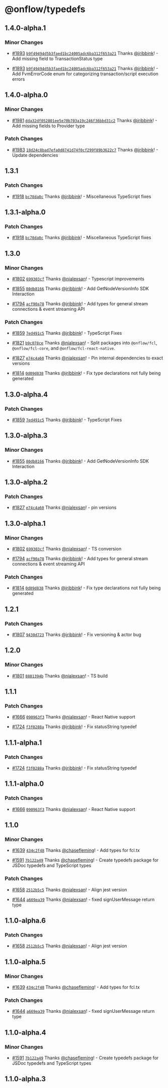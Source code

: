 # @onflow/typedefs

## 1.4.0-alpha.1

### Minor Changes

- [#1893](https://github.com/onflow/fcl-js/pull/1893) [`b9f49494d5b3faed1bc24005adc6ba312f653a21`](https://github.com/onflow/fcl-js/commit/b9f49494d5b3faed1bc24005adc6ba312f653a21) Thanks [@jribbink](https://github.com/jribbink)! - Add missing field to TransactionStatus type

- [#1893](https://github.com/onflow/fcl-js/pull/1893) [`b9f49494d5b3faed1bc24005adc6ba312f653a21`](https://github.com/onflow/fcl-js/commit/b9f49494d5b3faed1bc24005adc6ba312f653a21) Thanks [@jribbink](https://github.com/jribbink)! - Add FvmErrorCode enum for categorizing transaction/script execution errors

## 1.4.0-alpha.0

### Minor Changes

- [#1981](https://github.com/onflow/fcl-js/pull/1981) [`dda32df052801ee5e70b703a19c246f36bbd31c2`](https://github.com/onflow/fcl-js/commit/dda32df052801ee5e70b703a19c246f36bbd31c2) Thanks [@jribbink](https://github.com/jribbink)! - Add missing fields to Provider type

### Patch Changes

- [#1983](https://github.com/onflow/fcl-js/pull/1983) [`18d24c8bad7efa0d8741d74f0cf299f89b3622c7`](https://github.com/onflow/fcl-js/commit/18d24c8bad7efa0d8741d74f0cf299f89b3622c7) Thanks [@jribbink](https://github.com/jribbink)! - Update dependencies

## 1.3.1

### Patch Changes

- [#1918](https://github.com/onflow/fcl-js/pull/1918) [`bc78da0c`](https://github.com/onflow/fcl-js/commit/bc78da0c283ba0fef2680f040eb69b46e8923fa5) Thanks [@jribbink](https://github.com/jribbink)! - Miscellaneous TypeScript fixes

## 1.3.1-alpha.0

### Patch Changes

- [#1918](https://github.com/onflow/fcl-js/pull/1918) [`bc78da0c`](https://github.com/onflow/fcl-js/commit/bc78da0c283ba0fef2680f040eb69b46e8923fa5) Thanks [@jribbink](https://github.com/jribbink)! - Miscellaneous TypeScript fixes

## 1.3.0

### Minor Changes

- [#1802](https://github.com/onflow/fcl-js/pull/1802) [`699303cf`](https://github.com/onflow/fcl-js/commit/699303cfd5e0545267632c9236f8c91833ce1259) Thanks [@nialexsan](https://github.com/nialexsan)! - Typescript improvements

- [#1855](https://github.com/onflow/fcl-js/pull/1855) [`80db8166`](https://github.com/onflow/fcl-js/commit/80db816620d7643c35a0fca7149c15de92f7bc88) Thanks [@jribbink](https://github.com/jribbink)! - Add GetNodeVersionInfo SDK Interaction

- [#1794](https://github.com/onflow/fcl-js/pull/1794) [`acf90a78`](https://github.com/onflow/fcl-js/commit/acf90a7841f843227d5d9edb450ef08322c77c4d) Thanks [@jribbink](https://github.com/jribbink)! - Add types for general stream connections & event streaming API

### Patch Changes

- [#1859](https://github.com/onflow/fcl-js/pull/1859) [`7ed491c5`](https://github.com/onflow/fcl-js/commit/7ed491c5d2335fbbff04444d41f1f1580763d8d3) Thanks [@jribbink](https://github.com/jribbink)! - TypeScript Fixes

- [#1821](https://github.com/onflow/fcl-js/pull/1821) [`b9c078ce`](https://github.com/onflow/fcl-js/commit/b9c078ce87869c2b41dff07b861cea09a294c6a1) Thanks [@nialexsan](https://github.com/nialexsan)! - Split packages into `@onflow/fcl`, `@onflow/fcl-core`, and `@onflow/fcl-react-native`.

- [#1827](https://github.com/onflow/fcl-js/pull/1827) [`e74c4a60`](https://github.com/onflow/fcl-js/commit/e74c4a60f38f366874aa1391ca1c890a7ad3a42a) Thanks [@nialexsan](https://github.com/nialexsan)! - Pin internal dependencies to exact versions

- [#1814](https://github.com/onflow/fcl-js/pull/1814) [`0d09d838`](https://github.com/onflow/fcl-js/commit/0d09d8386c2fc472833df7152467d477f36dddc4) Thanks [@jribbink](https://github.com/jribbink)! - Fix type declarations not fully being generated

## 1.3.0-alpha.4

### Patch Changes

- [#1859](https://github.com/onflow/fcl-js/pull/1859) [`7ed491c5`](https://github.com/onflow/fcl-js/commit/7ed491c5d2335fbbff04444d41f1f1580763d8d3) Thanks [@jribbink](https://github.com/jribbink)! - TypeScript Fixes

## 1.3.0-alpha.3

### Minor Changes

- [#1855](https://github.com/onflow/fcl-js/pull/1855) [`80db8166`](https://github.com/onflow/fcl-js/commit/80db816620d7643c35a0fca7149c15de92f7bc88) Thanks [@jribbink](https://github.com/jribbink)! - Add GetNodeVersionInfo SDK Interaction

## 1.3.0-alpha.2

### Patch Changes

- [#1827](https://github.com/onflow/fcl-js/pull/1827) [`e74c4a60`](https://github.com/onflow/fcl-js/commit/e74c4a60f38f366874aa1391ca1c890a7ad3a42a) Thanks [@nialexsan](https://github.com/nialexsan)! - pin versions

## 1.3.0-alpha.1

### Minor Changes

- [#1802](https://github.com/onflow/fcl-js/pull/1802) [`699303cf`](https://github.com/onflow/fcl-js/commit/699303cfd5e0545267632c9236f8c91833ce1259) Thanks [@nialexsan](https://github.com/nialexsan)! - TS conversion

- [#1794](https://github.com/onflow/fcl-js/pull/1794) [`acf90a78`](https://github.com/onflow/fcl-js/commit/acf90a7841f843227d5d9edb450ef08322c77c4d) Thanks [@jribbink](https://github.com/jribbink)! - Add types for general stream connections & event streaming API

### Patch Changes

- [#1814](https://github.com/onflow/fcl-js/pull/1814) [`0d09d838`](https://github.com/onflow/fcl-js/commit/0d09d8386c2fc472833df7152467d477f36dddc4) Thanks [@jribbink](https://github.com/jribbink)! - Fix type declarations not fully being generated

## 1.2.1

### Patch Changes

- [#1807](https://github.com/onflow/fcl-js/pull/1807) [`9430d723`](https://github.com/onflow/fcl-js/commit/9430d7232c272f4acb55f5bcff7be82cef9704d9) Thanks [@jribbink](https://github.com/jribbink)! - Fix versioning & actor bug

## 1.2.0

### Minor Changes

- [#1801](https://github.com/onflow/fcl-js/pull/1801) [`8881394b`](https://github.com/onflow/fcl-js/commit/8881394bc11fea507e330a4c507ef304fe456c42) Thanks [@nialexsan](https://github.com/nialexsan)! - TS build

## 1.1.1

### Patch Changes

- [#1666](https://github.com/onflow/fcl-js/pull/1666) [`090963f3`](https://github.com/onflow/fcl-js/commit/090963f3ff6d4557f90a451a1ff5a723656f87dd) Thanks [@nialexsan](https://github.com/nialexsan)! - React Native support

- [#1724](https://github.com/onflow/fcl-js/pull/1724) [`f3f0288a`](https://github.com/onflow/fcl-js/commit/f3f0288a9ba7a363140c2eb92c84483c4719684a) Thanks [@jribbink](https://github.com/jribbink)! - Fix statusString typedef

## 1.1.1-alpha.1

### Patch Changes

- [#1724](https://github.com/onflow/fcl-js/pull/1724) [`f3f0288a`](https://github.com/onflow/fcl-js/commit/f3f0288a9ba7a363140c2eb92c84483c4719684a) Thanks [@jribbink](https://github.com/jribbink)! - Fix statusString typedef

## 1.1.1-alpha.0

### Patch Changes

- [#1666](https://github.com/onflow/fcl-js/pull/1666) [`090963f3`](https://github.com/onflow/fcl-js/commit/090963f3ff6d4557f90a451a1ff5a723656f87dd) Thanks [@nialexsan](https://github.com/nialexsan)! - React Native support

## 1.1.0

### Minor Changes

- [#1639](https://github.com/onflow/fcl-js/pull/1639) [`434c2f48`](https://github.com/onflow/fcl-js/commit/434c2f4887c7d8fd0101ff79cc901d0c66795065) Thanks [@chasefleming](https://github.com/chasefleming)! - Add types for fcl.tx

- [#1591](https://github.com/onflow/fcl-js/pull/1591) [`7b122a49`](https://github.com/onflow/fcl-js/commit/7b122a49b47b2f261e67d4b08d0d8d32d35d3a72) Thanks [@chasefleming](https://github.com/chasefleming)! - Create typedefs package for JSDoc typedefs and TypeScript types

### Patch Changes

- [#1658](https://github.com/onflow/fcl-js/pull/1658) [`2512b5c5`](https://github.com/onflow/fcl-js/commit/2512b5c53dff708fca97cd8afdbb1f4a46b2f106) Thanks [@nialexsan](https://github.com/nialexsan)! - Align jest version

- [#1644](https://github.com/onflow/fcl-js/pull/1644) [`a669ea39`](https://github.com/onflow/fcl-js/commit/a669ea39570044f692d064af7d4c7e7fff766ccb) Thanks [@nialexsan](https://github.com/nialexsan)! - fixed signUserMessage return type

## 1.1.0-alpha.6

### Patch Changes

- [#1658](https://github.com/onflow/fcl-js/pull/1658) [`2512b5c5`](https://github.com/onflow/fcl-js/commit/2512b5c53dff708fca97cd8afdbb1f4a46b2f106) Thanks [@nialexsan](https://github.com/nialexsan)! - Align jest version

## 1.1.0-alpha.5

### Minor Changes

- [#1639](https://github.com/onflow/fcl-js/pull/1639) [`434c2f48`](https://github.com/onflow/fcl-js/commit/434c2f4887c7d8fd0101ff79cc901d0c66795065) Thanks [@chasefleming](https://github.com/chasefleming)! - Add types for fcl.tx

### Patch Changes

- [#1644](https://github.com/onflow/fcl-js/pull/1644) [`a669ea39`](https://github.com/onflow/fcl-js/commit/a669ea39570044f692d064af7d4c7e7fff766ccb) Thanks [@nialexsan](https://github.com/nialexsan)! - fixed signUserMessage return type

## 1.1.0-alpha.4

### Minor Changes

- [#1591](https://github.com/onflow/fcl-js/pull/1591) [`7b122a49`](https://github.com/onflow/fcl-js/commit/7b122a49b47b2f261e67d4b08d0d8d32d35d3a72) Thanks [@chasefleming](https://github.com/chasefleming)! - Create typedefs package for JSDoc typedefs and TypeScript types

## 1.1.0-alpha.3
